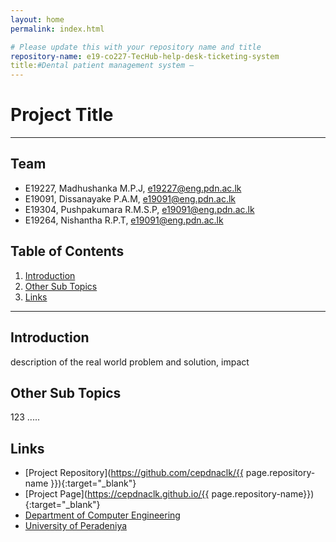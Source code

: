```yaml
---
layout: home
permalink: index.html

# Please update this with your repository name and title
repository-name: e19-co227-TecHub-help-desk-ticketing-system 
title:#Dental patient management system —
---
```


[comment]: # "This is the standard layout for the project, but you can clean this and use your own template"

# Project Title

---

<!-- 
This is a sample image, to show how to add images to your page. To learn more options, please refer [this](https://projects.ce.pdn.ac.lk/docs/faq/how-to-add-an-image/)

![Sample Image](./images/sample.png)
 -->

## Team
-  E19227, Madhushanka M.P.J, [e19227@eng.pdn.ac.lk](mailto:name@email.com)
-  E19091, Dissanayake P.A.M, [e19091@eng.pdn.ac.lk](mailto:name@email.com)
-  E19304, Pushpakumara R.M.S.P, [e19091@eng.pdn.ac.lk](mailto:name@email.com)
-  E19264, Nishantha R.P.T, [e19091@eng.pdn.ac.lk](mailto:name@email.com)

## Table of Contents
1. [Introduction](#introduction)
2. [Other Sub Topics](#other-sub-topics)
3. [Links](#links)

---

## Introduction

 description of the real world problem and solution, impact

## Other Sub Topics
123
.....

## Links

- [Project Repository](https://github.com/cepdnaclk/{{ page.repository-name }}){:target="_blank"}
- [Project Page](https://cepdnaclk.github.io/{{ page.repository-name}}){:target="_blank"}
- [Department of Computer Engineering](http://www.ce.pdn.ac.lk/)
- [University of Peradeniya](https://eng.pdn.ac.lk/)


[//]: # (Please refer this to learn more about Markdown syntax)
[//]: # (https://github.com/adam-p/markdown-here/wiki/Markdown-Cheatsheet)
